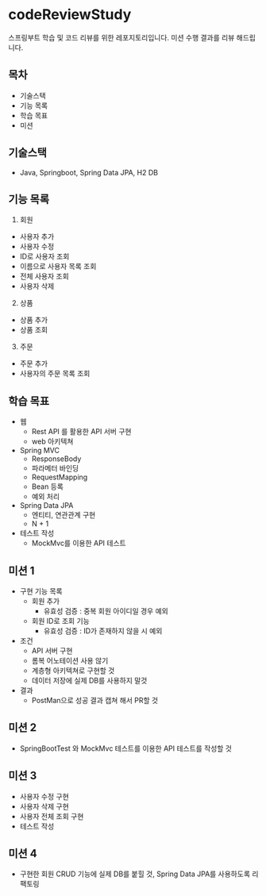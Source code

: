 # codeReviewStudy

스프링부트 학습 및 코드 리뷰를 위한 레포지토리입니다.
미션 수행 결과를 리뷰 해드립니다.

## 목차

- 기술스택
- 기능 목록
- 학습 목표
- 미션

## 기술스택

- Java, Springboot, Spring Data JPA, H2 DB

## 기능 목록

1. 회원
- 사용자 추가
- 사용자 수정
- ID로 사용자 조회
- 이름으로 사용자 목록 조회
- 전체 사용자 조회
- 사용자 삭제
2. 상품
- 상품 추가
- 상품 조회
3. 주문
- 주문 추가
- 사용자의 주문 목록 조회

## 학습 목표

- 웹
  - Rest API 를 활용한 API 서버 구현
  - web 아키텍쳐
- Spring MVC
  - ResponseBody
  - 파라메터 바인딩
  - RequestMapping
  - Bean 등록
  - 예외 처리
- Spring Data JPA
  - 엔티티, 연관관계 구현
  - N + 1
- 테스트 작성
  - MockMvc를 이용한 API 테스트
    
## 미션 1

- 구현 기능 목록
  - 회원 추가
    - 유효성 검증 : 중복 회원 아이디일 경우 예외
  - 회원 ID로 조회 기능
    - 유효성 검증 : ID가 존재하지 않을 시 예외
- 조건
  - API 서버 구현
  - 롬복 어노테이션 사용 않기
  - 계층형 아키텍쳐로 구현할 것
  - 데이터 저장에 실제 DB를 사용하지 말것
- 결과
  - PostMan으로 성공 결과 캡쳐 해서 PR할 것

## 미션 2

- SpringBootTest 와 MockMvc 테스트를 이용한 API 테스트를 작성할 것

## 미션 3

- 사용자 수정 구현
- 사용자 삭제 구현
- 사용자 전체 조회 구현
- 테스트 작성

## 미션 4

- 구현한 회원 CRUD 기능에 실제 DB를 붙힐 것, Spring Data JPA를 사용하도록 리팩토링

